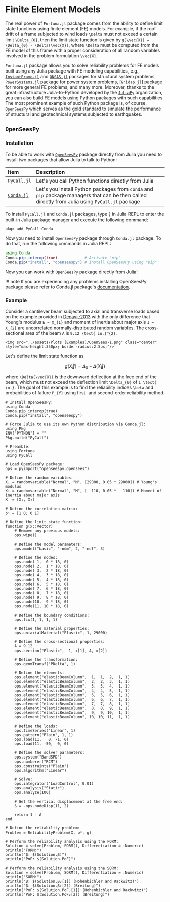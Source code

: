 # Finite Element Models

The real power of `Fortuna.jl` package comes from the ability to define limit state functions using finite element (FE) models. For example, if the roof drift of a frame subjected to wind loads ``\Delta`` must not exceed a certain limit ``\Delta_{0}``, then the limit state function is given by ``g(\vec{X}) = \Delta_{0} - \Delta(\vec{X})``, where ``\Delta`` must be computed from the FE model of this frame with a proper consideration of all random variables involved in the problem formulation ``\vec{X}``. 

`Fortuna.jl` package allows you to solve reliability problems for FE models built using any Julia package with FE modeling capabilities, e.g., [`InstantFrame.jl`](https://github.com/runtosolve/InstantFrame.jl) and [`ONSAS.jl`](https://github.com/ONSAS/ONSAS.jl) packages for structural system problems, [`PowerSystems.jl`](https://github.com/NREL-Sienna/PowerSystems.jl) package for power system problems, [`Gridap.jl`] package for more general FE problems, and many more. Moreover, thanks to the great infrastructure Julia-to-Python developed by the [`JuliaPy`](https://github.com/JuliaPy) organization, you can also build FE models using Python packages with such capabilities. The most prominent example of such Python package is, of course, [`OpenSeesPy`](https://github.com/zhuminjie/OpenSeesPy) which serves as the gold standard to simulate the performance of structural and geotechnical systems subjected to earthquakes.

## `OpenSeesPy`

### Installation

To be able to work with [`OpenSeesPy`](https://openseespydoc.readthedocs.io/en/latest/) package directly from Julia you need to install two packages that allow Julia to talk to Python: 

| Item | Description |
| :--- | :--- |
| [`PyCall.jl`](https://github.com/JuliaPy/PyCall.jl) | Let's you call Python functions directly from Julia |
| [`Conda.jl`](https://github.com/JuliaPy/Conda.jl) | Let's you install Python packages from `conda` and `pip` package managers that can be then called directly from Julia using `PyCall.jl` package |

To install `PyCall.jl` and `Conda.jl` packages, type `]` in Julia REPL to enter the built-in Julia package manager and execute the following command:

```
pkg> add PyCall Conda
```

Now you need to install `OpenSeesPy` package through `Conda.jl` package. To do that, run the following commands in Julia REPL:

```julia
using Conda
Conda.pip_interop(true)            # Activate "pip"
Conda.pip("install", "openseespy") # Install OpenSeesPy using "pip"
```

Now you can work with `OpenSeesPy` package directly from Julia!

!!! note
    If you are experiencing any problems installing OpenSeesPy package please refer to Conda.jl package's [documentation](https://github.com/JuliaPy/Conda.jl).

### Example

Consider a cantilever beam subjected to axial and transverse loads based on the example provided in [Denavit:2013](@citet) with the only difference that Young's modulus ``E = X_{1}`` and moment of inertia about major axis ``I = X_{2}`` are uncorrelated normally-distributed random variables. The cross-sectional area of the beam ``A`` is ``9.12 \text{ in.}^{2}``.

```@raw html
<img src="../assets/Plots (Examples)/OpenSees-1.png" class="center" style="max-height:350px; border-radius:2.5px;"/>
```

Let's define the limit state function as 

```math
g(\vec{X}) = \Delta_{0} - \Delta(\vec{X})
```

where ``\Delta(\vec{X})`` is the downward deflection at the free end of the beam, which must not exceed the deflection limit ``\Delta_{0}`` of ``1 \text{ in.}``. The goal of this example is to find the reliability indices ``\beta`` and probabilities of failure ``P_{f}`` using first- and second-order reliability method.

```@setup 1
# Install OpenSeesPy:
using Conda
Conda.pip_interop(true)
Conda.pip("install", "openseespy")

# Force Julia to use its own Python distribution via Conda.jl:
using Pkg
ENV["PYTHON"] = ""
Pkg.build("PyCall")
```

```@example 1
# Preamble:
using Fortuna
using PyCall

# Load OpenSeesPy package:
ops = pyimport("openseespy.opensees")

# Define the random variables:
X₁ = randomvariable("Normal", "M", [29000, 0.05 * 29000]) # Young's modulus
X₂ = randomvariable("Normal", "M", [  110, 0.05 *   110]) # Moment of inertia about major axis
X  = [X₁, X₂]

# Define the correlation matrix:
ρˣ = [1 0; 0 1]

# Define the limit state function:
function g(x::Vector)
    # Remove any previous models:
    ops.wipe()

    # Define the model parameters:
    ops.model("basic", "-ndm", 2, "-ndf", 3)

    # Define the nodes:
    ops.node( 1,  0 * 18, 0)
    ops.node( 2,  1 * 18, 0)
    ops.node( 3,  2 * 18, 0)
    ops.node( 4,  3 * 18, 0)
    ops.node( 5,  4 * 18, 0)
    ops.node( 6,  5 * 18, 0)
    ops.node( 7,  6 * 18, 0)
    ops.node( 8,  7 * 18, 0)
    ops.node( 9,  8 * 18, 0)
    ops.node(10,  9 * 18, 0)
    ops.node(11, 10 * 18, 0)

    # Define the boundary conditions:
    ops.fix(1, 1, 1, 1)

    # Define the material properties:
    ops.uniaxialMaterial("Elastic", 1, 29000)

    # Define the cross-sectional properties:
    A = 9.12
    ops.section("Elastic",  1, x[1], A, x[2])

    # Define the transformation:
    ops.geomTransf("PDelta", 1)

    # Define the elements:
    ops.element("elasticBeamColumn",  1,  1,  2,  1, 1)
    ops.element("elasticBeamColumn",  2,  2,  3,  1, 1)
    ops.element("elasticBeamColumn",  3,  3,  4,  1, 1)
    ops.element("elasticBeamColumn",  4,  4,  5,  1, 1)
    ops.element("elasticBeamColumn",  5,  5,  6,  1, 1)
    ops.element("elasticBeamColumn",  6,  6,  7,  1, 1)
    ops.element("elasticBeamColumn",  7,  7,  8,  1, 1)
    ops.element("elasticBeamColumn",  8,  8,  9,  1, 1)
    ops.element("elasticBeamColumn",  9,  9, 10,  1, 1)
    ops.element("elasticBeamColumn", 10, 10, 11,  1, 1)

    # Define the loads:
    ops.timeSeries("Linear", 1)
    ops.pattern("Plain", 1, 1)
    ops.load(11,   0, -1, 0)
    ops.load(11, -50,  0, 0)

    # Define the solver parameters:
    ops.system("BandSPD")
    ops.numberer("RCM")
    ops.constraints("Plain")
    ops.algorithm("Linear")

    # Solve:
    ops.integrator("LoadControl", 0.01)
    ops.analysis("Static")
    ops.analyze(100)

    # Get the vertical displacement at the free end:
    Δ = -ops.nodeDisp(11, 2)

    return 1 - Δ
end

# Define the reliability problem:
Problem = ReliabilityProblem(X, ρˣ, g)

# Perform the reliability analysis using the FORM:
Solution = solve(Problem, FORM(), Differentiation = :Numeric)
println("FORM:")
println("β: $(Solution.β)")
println("PoF: $(Solution.PoF)")

# Perform the reliability analysis using the SORM:
Solution = solve(Problem, SORM(), Differentiation = :Numeric)
println("SORM:")
println("β: $(Solution.β₂[1]) (Hohenbichler and Rackwitz)")
println("β: $(Solution.β₂[2]) (Breitung)")
println("PoF: $(Solution.PoF₂[1]) (Hohenbichler and Rackwitz)")
println("PoF: $(Solution.PoF₂[2]) (Breitung)")
```